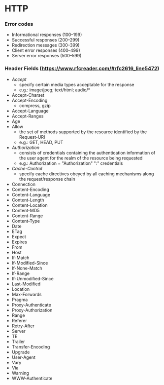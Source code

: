 # HTTP

### Error codes
* Informational responses (100–199)
* Successful responses (200–299)
* Redirection messages (300–399)
* Client error responses (400–499)
* Server error responses (500–599)

### Header Fields (https://www.rfcreader.com/#rfc2616_line5472)
* *Accept*
    - specify certain media types acceptable for the response
    - e.g.: image/jpeg; text/html; audio/*
* Accept-Charset
* Accept-Encoding
    - compress, gzip
* Accept-Language
* Accept-Ranges
* Age
* Allow
    - the set of methods supported by the resource identified by the Request-URI
    - e.g.: GET, HEAD, PUT
* *Authorization*
    - consists of credentials containing the authentication information of the user agent for the realm of the resource being requested
    - e.g.: Authorization  = "Authorization" ":" credentials
* *Cache-Control*
    - specify cache directives obeyed by all caching mechanisms along the request/response chain
* Connection
* Content-Encoding
* Content-Language
* Content-Length
* Content-Location
* Content-MD5
* Content-Range
* Content-Type
* Date
* ETag
* Expect
* Expires
* From
* Host
* If-Match
* If-Modified-Since
* If-None-Match
* If-Range
* If-Unmodified-Since
* Last-Modified
* Location
* Max-Forwards
* Pragma
* Proxy-Authenticate
* Proxy-Authorization
* Range
* Referer
* Retry-After
* Server
* TE
* Trailer
* Transfer-Encoding
* Upgrade
* User-Agent
* Vary
* Via
* Warning
* WWW-Authenticate